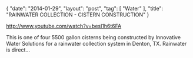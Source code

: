{
   "date": "2014-01-29",
   "layout": "post",
   "tag": [
      "Water"
   ],
   "title": "RAINWATER COLLECTION - CISTERN CONSTRUCTION"
}

http://www.youtube.com/watch?v=besl1h6t6FA  

This is one of four 5500 gallon cisterns being constructed by Innovative Water Solutions for a rainwater collection system in Denton, TX. Rainwater is direct...